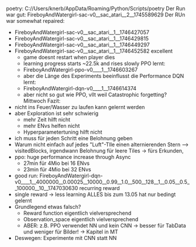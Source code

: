 poetry:
C://Users/knerb/AppData/Roaming/Python/Scripts/poetry
Der Run war gut: FireboyAndWatergirl-sac-v0__sac_atari__2__1745589629
Der RUn war somewhat repaired: 
- FireboyAndWatergirl-sac-v0__sac_atari__1__1746427057
- FireboyAndWatergirl-sac-v0__sac_atari__1__1746429815
- FireboyAndWatergirl-sac-v0__sac_atari__1__1746449297
- FireboyAndWatergirl-sac-v0__sac_atari__1__1746452582 excellent
  - game doesnt restart when player dies
  - learning progress starts ~22.5k and rises slowly
PPO lernt:
  - FireboyAndWatergirl-ppo-v0____1__1746603267
  - aber die Länge des Experiments beeinflusst die Performance
DQN lernt:
  - FireboyAndWatergirl-dqn-v0____1__1746614374
  - aber nicht so gut wie PPO, vllt weil Catastrophic forgetting?
Mittwoch Fazit:
- nicht ins Feuer/Wasser zu laufen kann gelernt werden
- aber Exploration ist sehr schwierig
  - mehr Zeit hilft nicht
  - mehr ENvs helfen nicht
  - Hyperparametertuning hilft nicht
- ich muss für jeden Schritt eine Belohnung geben
- Warum nicht einfach auf jedes "Luft"-TIle einen alternierenden Stern
  --> visitedBlocks, irgendwann Belohnung für leere Tiles -> fürs Erkunden, 
- ppo: huge performance increase through Async
  -  27min für 4Mio bei 16 ENvs
  -  23min für 4Mio bei 32 ENvs
-  good run: FireboyAndWatergirl-dqn-v0____1__4000000__0.00025__10000__0.99__1.0__500__128__1__0.05__0.5__100000__10__1747030630 recurring reward
-  single reward -> less learning
ALLES bis zum 13.05 hat nur bedingt gelernt
- Grundlegend etwas falsch?
  - Reward function eigentlich vielversprechend
  - Observation_space eigentlich vielversprechend
  - ABER: z.B. PPO verwendet NN und kein CNN -> besser für TabData und weniger für Bilder! -> Kapitel in MT
- Deswegen: Experimente mit CNN statt NN